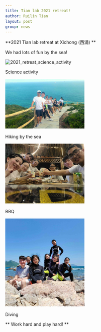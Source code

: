 ```yaml
---
title: Tian lab 2021 retreat!
author: Ruilin Tian
layout: post
group: news
---
```


**2021 Tian lab retreat at Xichong (西涌) **

We had lots of fun by the sea!
 
<img src="/static/img/news/2021_retreat_science_activity.jpg" width="50%" alt="2021_retreat_science_activity" class="img-fluid">

Science activity

<img src="/static/img/news/2021_retreat_group_photo.jpg" width="50%" alt="2021_retreat_group_photo" class="img-fluid">
 
Hiking by the sea

<img src="/static/img/news/2021_retreat_group_photo3.jpg" width="50%" alt="2021_retreat_group_photo3" class="img-fluid">

BBQ

<img src="/static/img/news/2021_retreat_group_photo2.jpg" width="50%" alt="2021_retreat_group_photo2" class="img-fluid">

Diving

** Work hard and play hard! **
  




